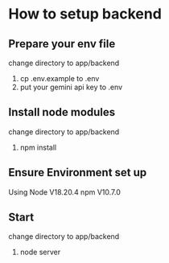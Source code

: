 # How to setup backend

## Prepare your env file
change directory to app/backend
1. cp .env.example to .env
2. put your gemini api key to .env

## Install node modules
change directory to app/backend
1. npm install

## Ensure Environment set up
Using Node V18.20.4
npm V10.7.0

## Start
change directory to app/backend
1. node server
